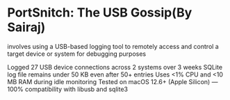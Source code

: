 # PortSnitch: The USB Gossip(By Sairaj)
involves using a USB-based logging tool to remotely access and control a target device or system for debugging purposes

Logged 27 USB device connections across 2 systems over 3 weeks
SQLite log file remains under 50 KB even after 50+ entries
Uses <1% CPU and <10 MB RAM during idle monitoring
Tested on macOS 12.6+ (Apple Silicon) — 100% compatibility with libusb and sqlite3
